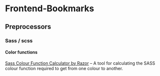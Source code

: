 # Frontend-Bookmarks

## Preprocessors

### Sass / scss

#### Color functions

[Sass Colour Function Calculator by Razor](https://razorltd.github.io/sasscolourfunctioncalculator/) – A tool for calculating the SASS colour function required to get from one colour to another.
